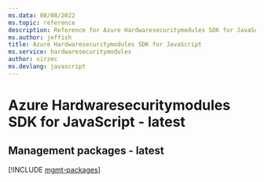 ```yaml
---
ms.data: 08/08/2022
ms.topic: reference
description: Reference for Azure Hardwaresecuritymodules SDK for JavaScript
ms.author: jeffish
title: Azure Hardwaresecuritymodules SDK for JavaScript
ms.service: hardwaresecuritymodules
author: xirzec
ms.devlang: javascript
---
```

# Azure Hardwaresecuritymodules SDK for JavaScript - latest

## Management packages - latest
[!INCLUDE [mgmt-packages](hardwaresecuritymodules-mgmt-index.md)]